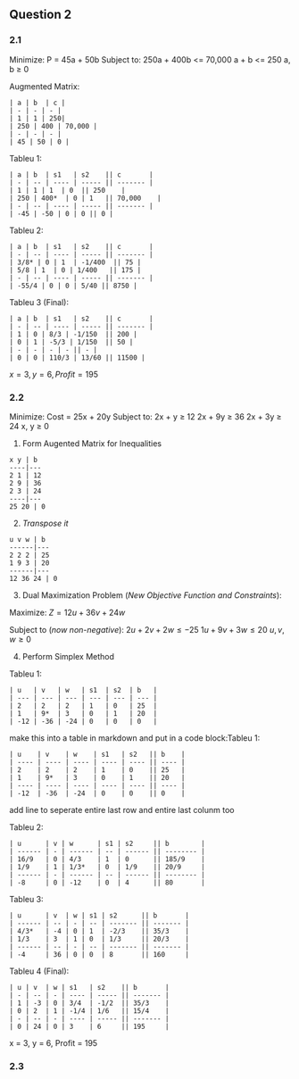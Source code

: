 
## Question 2

### 2.1

Minimize: P = 45a + 50b
Subject to:
250a + 400b <= 70,000
a + b <= 250 
a, b ≥ 0


Augmented Matrix:
```
| a | b  | c |
| - | - | - |
| 1 | 1 | 250|
| 250 | 400 | 70,000 |
| - | - | - |
| 45 | 50 | 0 |
```



Tableu 1:
```
| a | b  | s1   | s2    || c       |
| - | -- | ---- | ----- || ------- |
| 1 | 1 | 1  | 0  || 250    |
| 250 | 400*  | 0 | 1   || 70,000    |
| - | -- | ---- | ----- || ------- |
| -45 | -50 | 0 | 0 || 0 |
```


Tableu 2:
```
| a | b  | s1   | s2    || c       |
| - | -- | ---- | ----- || ------- |
| 3/8* | 0 | 1  | -1/400  || 75 |
| 5/8 | 1  | 0 | 1/400   || 175 |
| - | -- | ---- | ----- || ------- |
| -55/4 | 0 | 0 | 5/40 || 8750 |
```

Tableu 3 (Final):
```
| a | b  | s1   | s2    || c       |
| - | -- | ---- | ----- || ------- |
| 1 | 0 | 8/3 | -1/150  || 200 |
| 0 | 1 | -5/3 | 1/150  || 50 |
| - | - | - | - || - |
| 0 | 0 | 110/3 | 13/60 || 11500 |
```

$x = 3, y = 6, Profit = 195$



### 2.2

Minimize: Cost = 25x + 20y
Subject to:
2x + y ≥ 12
2x + 9y ≥ 36
2x + 3y ≥ 24
x, y ≥ 0

1.  Form Augented Matrix for Inequalities
```
x y | b
----|---
2 1 | 12
2 9 | 36
2 3 | 24
----|---
25 20 | 0
```

2. *Transpose it*

```
u v w | b
------|---
2 2 2 | 25
1 9 3 | 20
------|---
12 36 24 | 0
```
3. Dual Maximization Problem (*New Objective Function and Constraints*):

Maximize: $Z = 12u + 36v + 24w$

Subject to (*now non-negative*):
$2u + 2v + 2w \leq -25$
$1u + 9v + 3w \leq 20$
$u, v , w \geq 0$

4. Perform Simplex Method

Tableu 1:
```
| u   | v   | w   | s1  | s2  | b   |
| --- | --- | --- | --- | --- | --- |
| 2   | 2   | 2   | 1   | 0   | 25  |
| 1   | 9*  | 3   | 0   | 1   | 20  |
| -12 | -36 | -24 | 0   | 0   | 0   |

```

make this into a table in markdown and put in a code block:Tableu 1:
```
| u    | v    | w    | s1   | s2   || b    |
| ---- | ---- | ---- | ---- | ---- || ---- |
| 2    | 2    | 2    | 1    | 0    || 25   |
| 1    | 9*   | 3    | 0    | 1    || 20   |
| ---- | ---- | ---- | ---- | ---- || ---- |
| -12  | -36  | -24  | 0    | 0    || 0    |
```

add line to seperate entire last row and entire last colunm too



Tableu 2:
```
| u      | v | w      | s1 | s2     || b        |
| ------ | - | ------ | -- | ------ || -------- |
| 16/9   | 0 | 4/3    | 1  | 0      || 185/9    |
| 1/9    | 1 | 1/3*   | 0  | 1/9    || 20/9     |
| ------ | - | ------ | -- | ------ || -------- |
| -8     | 0 | -12    | 0  | 4      || 80       |

```

Tableu 3:
```
| u      | v  | w | s1 | s2      || b       |
| ------ | -- | - | -- | ------- || ------- |
| 4/3*   | -4 | 0 | 1  | -2/3    || 35/3    |
| 1/3    | 3  | 1 | 0  | 1/3     || 20/3    |
| ------ | -- | - | -- | ------- || ------- |
| -4     | 36 | 0 | 0  | 8       || 160     |

```


Tableu 4 (Final):
```
| u | v  | w | s1   | s2    || b       |
| - | -- | - | ---- | ----- || ------- |
| 1 | -3 | 0 | 3/4  | -1/2  || 35/3    |
| 0 | 2  | 1 | -1/4 | 1/6   || 15/4    |
| - | -- | - | ---- | ----- || ------- |
| 0 | 24 | 0 | 3    | 6     || 195     |
```

x = 3, y = 6, Profit = 195


### 2.3


